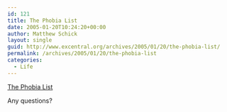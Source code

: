 ```yaml
---
id: 121
title: The Phobia List
date: 2005-01-20T10:24:20+00:00
author: Matthew Schick
layout: single
guid: http://www.excentral.org/archives/2005/01/20/the-phobia-list/
permalink: /archives/2005/01/20/the-phobia-list
categories:
  - Life
---
```

<a href="http://www.phobialist.com/">The Phobia List</a>

Any questions?